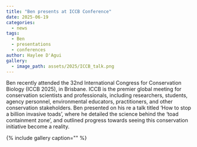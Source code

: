 ```yaml
---
title: "Ben presents at ICCB Conference"
date: 2025-06-19
categories:
  - news
tags:
  - Ben
  - presentations
  - conferences
author: Haylee D'Agui
gallery:
  - image_path: assets/2025/ICCB_talk.png
---
```


Ben recently attended the 32nd International Congress for Conservation Biology (ICCB 2025), in Brisbane.
ICCB is the premier global meeting for conservation scientists and professionals, including researchers, students, agency personnel, environmental educators, practitioners, and other conservation stakeholders.
Ben presented on his re a talk titled ‘How to stop a billion invasive toads’, where he detailed the science behind the ‘toad containment zone’, and outlined progress towards seeing this conservation initiative become a reality.

{% include gallery caption="" %}